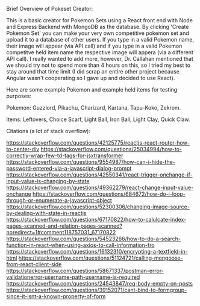 Brief Overview of Pokeset Creator:

This is a basic creator for Pokemon Sets using a React front end with Node and Express Backend with MongoDB as the database. By clicking 'Create Pokemon Set' you can make your very own competitive pokemon set and upload it to a database of other users. If you type in a valid Pokemon name, their image will appear (via API call) and if you type in a valid Pokemon competitve held item name the respective image will appera (via a different API call). I really wanted to add more, however, Dr. Callahan mentioned that we should try not to spend more than 4 hours on this, so I tried my best to stay around that time limit (I did scrap an entire other project because Angular wasn't cooperating so I gave up and decided to use React). 

Here are some example Pokemon and example held items for testing purposes: 

Pokemon: Guzzlord, Pikachu, Charizard, Kartana, Tapu-Koko, Zekrom.

Items: Leftovers, Choice Scarf, Light Ball, Iron Ball, Light Clay, Quick Claw.

Citations (a lot of stack overflow):

https://stackoverflow.com/questions/42125775/reactjs-react-router-how-to-center-div
https://stackoverflow.com/questions/25034994/how-to-correctly-wrap-few-td-tags-for-jsxtransformer
https://stackoverflow.com/questions/9554987/how-can-i-hide-the-password-entered-via-a-javascript-dialog-prompt
https://stackoverflow.com/questions/42550341/react-trigger-onchange-if-input-value-is-changing-by-state
https://stackoverflow.com/questions/49362279/react-change-input-value-onchange
https://stackoverflow.com/questions/684672/how-do-i-loop-through-or-enumerate-a-javascript-object
https://stackoverflow.com/questions/52300306/changing-image-source-by-dealing-with-state-in-reactjs
https://stackoverflow.com/questions/67170822/how-to-calulcate-index-pages-scanned-and-relation-pages-scanned?noredirect=1#comment118757031_67170822
https://stackoverflow.com/questions/54523266/how-to-do-a-search-function-in-react-when-using-axios-to-call-information-fro
https://stackoverflow.com/questions/16132310/encrypting-a-textfield-in-html
https://stackoverflow.com/questions/51124721/calling-mongoose-from-react-client-side
https://stackoverflow.com/questions/58671337/postman-error-validationerror-username-path-username-is-required
https://stackoverflow.com/questions/24543847/req-body-empty-on-posts
https://stackoverflow.com/questions/39152071/cant-bind-to-formgroup-since-it-isnt-a-known-property-of-form